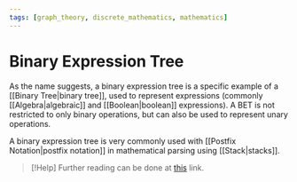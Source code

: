 ```yaml
---
tags: [graph_theory, discrete_mathematics, mathematics]
---
```


# Binary Expression Tree

As the name suggests, a binary expression tree is a specific example of a [[Binary Tree|binary tree]], used to represent expressions (commonly [[Algebra|algebraic]] and [[Boolean|boolean]] expressions). A BET is not restricted to only binary operations, but can also be used to represent unary operations.

A binary expression tree is very commonly used with [[Postfix Notation|postfix notation]] in mathematical parsing using [[Stack|stacks]].

>[!Help] 
>Further reading can be done at [this](https://en.wikipedia.org/wiki/Binary_expression_tree) link.